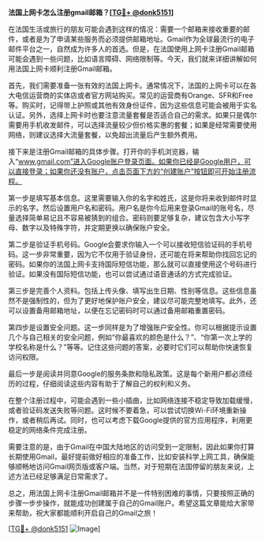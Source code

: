 **法国上网卡怎么注册gmail邮箱？[[TG💪+ @donk5151](https://t.me/s/donk5151)]**

在法国生活或旅行的朋友可能会遇到这样的情况：需要一个邮箱来接收重要的邮件，或者是为了申请某些服务而必须提供邮箱地址。Gmail作为全球最流行的电子邮件平台之一，自然成为许多人的首选。但是，在法国使用上网卡注册Gmail邮箱可能会遇到一些问题，比如语言障碍、网络限制等。今天，我们就来详细讲解如何用法国上网卡顺利注册Gmail邮箱。

首先，我们需要准备一张有效的法国上网卡。通常情况下，法国的上网卡可以在各大电信运营商的实体店或者官方网站购买。常见的运营商有Orange、SFR和Free等。购买时，记得带上护照或其他有效身份证件，因为这些信息可能会被用于实名认证。另外，选择上网卡时也要注意流量套餐是否适合自己的需求。如果只是偶尔需要用手机收发邮件，可以选择流量较少但价格实惠的套餐；如果是经常需要使用网络，则建议选择大流量套餐，以免超出流量后产生额外费用。

接下来是注册Gmail邮箱的具体步骤。打开你的手机浏览器，输入“www.gmail.com”进入Google账户登录页面。如果你已经是Google用户，可以直接登录；如果你还没有账户，点击页面下方的“创建账户”按钮即可开始注册流程。

第一步是填写基本信息。这里需要输入你的名字和姓氏，这是你将来收到邮件时显示的名字。然后设置用户名和密码。用户名是你今后用来登录Gmail的账号名，尽量选择简单易记且不容易被猜到的组合。密码则要足够复杂，建议包含大小写字母、数字以及特殊字符，并定期更换以确保账户安全。

第二步是验证手机号码。Google会要求你输入一个可以接收短信验证码的手机号码。这一步非常重要，因为它不仅用于验证身份，还可能在将来帮助你找回忘记的密码。如果你的法国上网卡支持国际短信功能，那么就可以直接使用这个号码进行验证。如果没有国际短信功能，也可以尝试通过语音通话的方式完成验证。

第三步是完善个人资料。包括上传头像、填写出生日期、性别等信息。这些信息虽然不是强制性的，但为了更好地保护账户安全，建议尽可能完整地填写。此外，还可以设置备用邮箱地址，以便在忘记密码时可以通过备用邮箱重置密码。

第四步是设置安全问题。这一步同样是为了增强账户安全性。你可以根据提示设置几个与自己相关的安全问题，例如“你最喜欢的颜色是什么？”、“你第一次上学的学校名称是什么？”等等。记住这些问题的答案，必要时它们可以帮助你快速恢复访问权限。

最后一步是阅读并同意Google的服务条款和隐私政策。这是每个新用户都必须经历的过程，仔细阅读这些内容有助于了解自己的权利和义务。

在整个注册过程中，可能会遇到一些小插曲，比如网络连接不稳定导致加载缓慢，或者验证码发送失败等问题。这时候不要着急，可以尝试切换Wi-Fi环境重新操作，或者稍后再试。同时，也可以考虑下载Google提供的官方应用程序，利用更稳定的网络条件完成注册。

需要注意的是，由于Gmail在中国大陆地区的访问受到一定限制，因此如果你打算长期使用Gmail，最好提前做好相应的准备工作，比如安装科学上网工具，确保能够顺畅地访问Gmail网页版或客户端。当然，对于短期在法国停留的朋友来说，上述方法已经足够满足日常需求了。

总之，用法国上网卡注册Gmail邮箱并不是一件特别困难的事情，只要按照正确的步骤一步步操作，就能成功创建属于自己的Gmail账户。希望这篇文章能给大家带来帮助，祝大家都能顺利开启自己的Gmail之旅！

[[TG💪+ @donk5151](https://t.me/s/donk5151) ![Image](https://i.postimg.cc/rwNCRYN7/Snipaste-2025-04-30-17-27-05.png)]